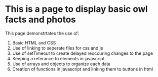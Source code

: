 # This is a page to display basic owl facts and photos
This page demonstrtates the use of:
1. Basic HTML and CSS
2. Use of linking to seperate files for css and js
3. Use of setTimeout to create delayed reoccuring changes to the page
4. Keeping a referance to elements in javascript
5. Use of arrays and objects to organize each data
6. Creation of functions in javascript and linking them to buttons in html
